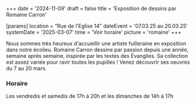 +++
date = '2024-11-09'
draft = false
title = 'Exposition de dessins par Romaine Carron'

[params]
location = "Rue de l'Eglise 14"
dateEvent = '07.03.25 au 20.03.25'
systemDate = '2025-03-07'
time = 'Voir horaire'
picture = 'romaine'
+++

Nous sommes très heureux d'accueillir une artiste fuilleraine en exposition dans notre écolieu. Romaine Carron dessine par passion depuis une année, semaine après semaine, inspirée par les textes des Évangiles. Sa collection est assez variée pour ravir toutes les pupilles ! Venez découvrir ses oeuvres du 7 au 20 mars.

### Horaire

Les vendredis et samedis de 17h à 20h et les dimanches de 14h à 17h
